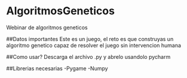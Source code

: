 # AlgoritmosGeneticos
Webinar de algoritmos geneticos

##Datos importantes
Este es un juego, el reto es que construyas un algoritmo genetico capaz de resolver el juego sin intervencion humana

##Como usar?
Descarga el archivo .py y abrelo usandolo pycharm

##Librerias necesarias 
-Pygame
-Numpy

